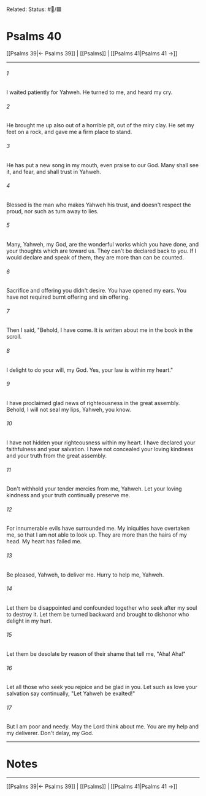 Related:
Status: #📖/🟥
# Psalms 40

[[Psalms 39|← Psalms 39]] | [[Psalms]] | [[Psalms 41|Psalms 41 →]]
***



###### 1 
I waited patiently for Yahweh. He turned to me, and heard my cry. 

###### 2 
He brought me up also out of a horrible pit, out of the miry clay. He set my feet on a rock, and gave me a firm place to stand. 

###### 3 
He has put a new song in my mouth, even praise to our God. Many shall see it, and fear, and shall trust in Yahweh. 

###### 4 
Blessed is the man who makes Yahweh his trust, and doesn't respect the proud, nor such as turn away to lies. 

###### 5 
Many, Yahweh, my God, are the wonderful works which you have done, and your thoughts which are toward us. They can't be declared back to you. If I would declare and speak of them, they are more than can be counted. 

###### 6 
Sacrifice and offering you didn't desire. You have opened my ears. You have not required burnt offering and sin offering. 

###### 7 
Then I said, "Behold, I have come. It is written about me in the book in the scroll. 

###### 8 
I delight to do your will, my God. Yes, your law is within my heart." 

###### 9 
I have proclaimed glad news of righteousness in the great assembly. Behold, I will not seal my lips, Yahweh, you know. 

###### 10 
I have not hidden your righteousness within my heart. I have declared your faithfulness and your salvation. I have not concealed your loving kindness and your truth from the great assembly. 

###### 11 
Don't withhold your tender mercies from me, Yahweh. Let your loving kindness and your truth continually preserve me. 

###### 12 
For innumerable evils have surrounded me. My iniquities have overtaken me, so that I am not able to look up. They are more than the hairs of my head. My heart has failed me. 

###### 13 
Be pleased, Yahweh, to deliver me. Hurry to help me, Yahweh. 

###### 14 
Let them be disappointed and confounded together who seek after my soul to destroy it. Let them be turned backward and brought to dishonor who delight in my hurt. 

###### 15 
Let them be desolate by reason of their shame that tell me, "Aha! Aha!" 

###### 16 
Let all those who seek you rejoice and be glad in you. Let such as love your salvation say continually, "Let Yahweh be exalted!" 

###### 17 
But I am poor and needy. May the Lord think about me. You are my help and my deliverer. Don't delay, my God.

---
# Notes


***
[[Psalms 39|← Psalms 39]] | [[Psalms]] | [[Psalms 41|Psalms 41 →]]
